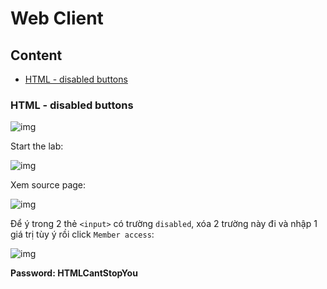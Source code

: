 # Web Client

## Content

- [HTML - disabled buttons]()

### HTML - disabled buttons

![img](0)

Start the lab:

![img](1)

Xem source page:

![img](2)

Để ý trong 2 thẻ `<input>` có trường `disabled`, xóa 2 trường này đi và nhập 1 giá trị tùy ý rồi click `Member access`:

![img](3)

**Password: HTMLCantStopYou**
